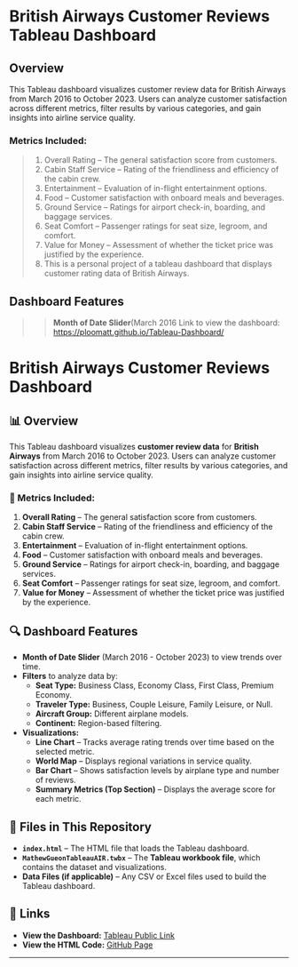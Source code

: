 # British Airways Customer Reviews Tableau Dashboard
## Overview
This Tableau dashboard visualizes customer review data for British Airways from March 2016 to October 2023. Users can analyze customer satisfaction across different metrics, filter results by various categories, and gain insights into airline service quality.<br>
### Metrics Included:
>1. Overall Rating – The general satisfaction score from customers.
>2. Cabin Staff Service – Rating of the friendliness and efficiency of the cabin crew.
>3. Entertainment – Evaluation of in-flight entertainment options.
>4. Food – Customer satisfaction with onboard meals and beverages.
>5. Ground Service – Ratings for airport check-in, boarding, and baggage services.
>6. Seat Comfort – Passenger ratings for seat size, legroom, and comfort.
>7. Value for Money – Assessment of whether the ticket price was justified by the experience.
>8. This is a personal project of a tableau dashboard that displays customer rating data of British Airways.<br>
>>
## Dashboard Features
>>**Month of Date Slider**(March 2016
Link to view the dashboard: https://ploomatt.github.io/Tableau-Dashboard/ <br>







# British Airways Customer Reviews Dashboard

## 📊 Overview
This Tableau dashboard visualizes **customer review data** for **British Airways** from March 2016 to October 2023. Users can analyze customer satisfaction across different metrics, filter results by various categories, and gain insights into airline service quality.

### 🔹 Metrics Included:
1. **Overall Rating** – The general satisfaction score from customers.
2. **Cabin Staff Service** – Rating of the friendliness and efficiency of the cabin crew.
3. **Entertainment** – Evaluation of in-flight entertainment options.
4. **Food** – Customer satisfaction with onboard meals and beverages.
5. **Ground Service** – Ratings for airport check-in, boarding, and baggage services.
6. **Seat Comfort** – Passenger ratings for seat size, legroom, and comfort.
7. **Value for Money** – Assessment of whether the ticket price was justified by the experience.

## 🔍 Dashboard Features
- **Month of Date Slider** (March 2016 - October 2023) to view trends over time.
- **Filters** to analyze data by:
  - **Seat Type:** Business Class, Economy Class, First Class, Premium Economy.
  - **Traveler Type:** Business, Couple Leisure, Family Leisure, or Null.
  - **Aircraft Group:** Different airplane models.
  - **Continent:** Region-based filtering.
- **Visualizations:**
  - **Line Chart** – Tracks average rating trends over time based on the selected metric.
  - **World Map** – Displays regional variations in service quality.
  - **Bar Chart** – Shows satisfaction levels by airplane type and number of reviews.
  - **Summary Metrics (Top Section)** – Displays the average score for each metric.

## 📁 Files in This Repository
- **`index.html`** – The HTML file that loads the Tableau dashboard.
- **`MathewGueonTableauAIR.twbx`** – The **Tableau workbook file**, which contains the dataset and visualizations.
- **Data Files (if applicable)** – Any CSV or Excel files used to build the Tableau dashboard.

## 🔗 Links
- **View the Dashboard:** [Tableau Public Link](https://public.tableau.com/views/MathewGueonTableauAIR/Dashboard1)
- **View the HTML Code:** [GitHub Page](https://ploomatt.github.io/Tableau-Dashboard/)

---
